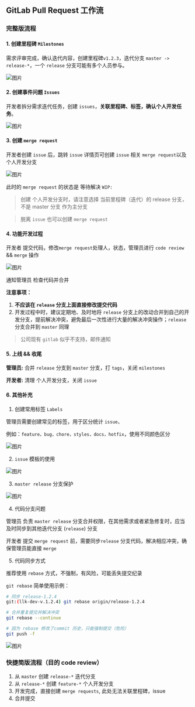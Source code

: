 ## GitLab Pull Request 工作流

### 完整版流程

#### 1. 创建里程碑 `Milestones`

需求评审完成，确认迭代内容，创建里程碑`v1.2.3`，迭代分支 `master -> release-*`，一个 `release` 分支可能有多个人员参与。

![图片](./images/milestones.png)

#### 2. 创建事件问题 `Issues`

开发者拆分需求迭代任务，创建 `issues`，**关联里程碑、标签，确认个人开发任务**。

![图片](./images/issue.png)

#### 3. 创建 `merge request`

开发者创建 `issue` 后，跳转 `issue` 详情页可创建 `issue` 相关 `merge request`以及个人开发分支

![图片](./images/issue-detail.png)

此时的 `merge request` 的状态是 等待解决 `WIP:`

> 创建 个人开发分支时，请注意选择 当前里程碑（迭代）的 release 分支，不是 master 分支 作为主分支

> 脱离 `issue` 也可以创建 `merge request`

#### 4. 功能开发过程

开发者 提交代码，修改`merge request`处理人，状态，管理员进行 `code review` && `merge` 操作

![图片](./images/mr-detail.png)

通知管理员 检查代码并合并

**注意事项：**

1. **不应该在 `release` 分支上面直接修改提交代码**
1. 开发过程中时，建议定期地、及时地将 `release` 分支上的改动合并到自己的开发分支，提前解决冲突，避免最后一次性进行大量的解决冲突操作；`release` 分支合并到 `master` 同理

> 公司现有 `gitlab` 似乎不支持，邮件通知

#### 5. 上线 && 收尾

**管理员:** 合并 `release` 分支到 `master` 分支，打 `tags`，关闭 `milestones`

**开发者:** 清理 个人开发分支，关闭 `issue`

#### 6. 其他补充

1. 创建常用标签 `Labels`

管理员需要创建常见的标签，用于区分统计 `issue`、

例如：`feature，bug，chore，styles，docs，hotfix`，使用不同颜色区分

![图片](./images/label.png)

2. `issue` 模板的使用

![图片](./images/issue-templates.png)

3. `master release` 分支保护

![图片](./images/protected-branch.png)

4. 代码分支问题

管理员 负责 `master release` 分支合并权限，在其他需求或者紧急修复时，应当及时同步到其他迭代分支 (`release`) 分支

开发者 提交 `merge request` 前，需要同步`release` 分支代码，解决相应冲突，确保管理员能直接 `merge`

5. 代码同步方式

推荐使用 `rebase` 方式，不强制，有风险，可能丢失提交纪录

`git rebase` 简单使用示例：

```bash
# 同步 release-1.2.4
git:(llk-dev-v.1.2.4) git rebase origin/release-1.2.4

# 合并重复提交并解决冲突
git rebase --continue

# 因为 rebase 修改了commit 历史，只能强制提交（危险）
git push -f

```

![图片](./images/rebase.png)

### 快捷简版流程（目的 code review）

1. 从 `master` 创建 `release-*` 迭代分支
2. 从 `release-*` 创建 `feature-*` 个人开发分支
3. 开发完成，直接创建 `merge requests`, 此处无法关联里程碑，issue
4. 合并提交
